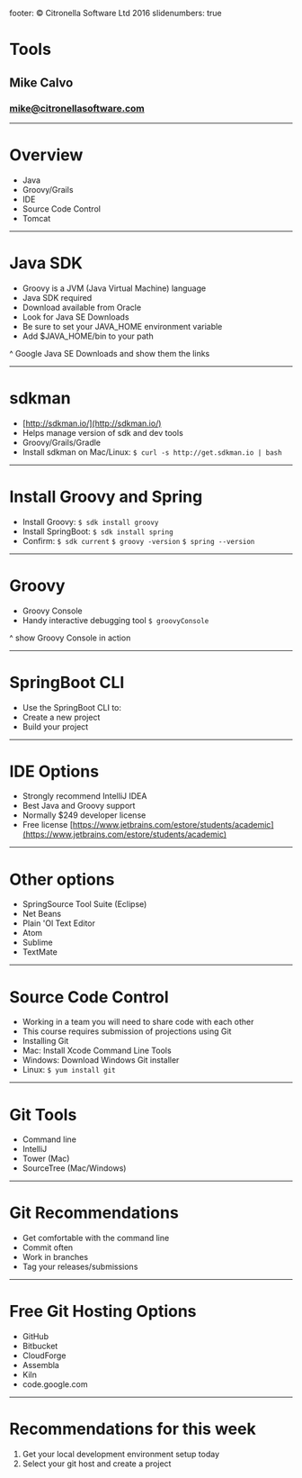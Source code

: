 footer: © Citronella Software Ltd 2016
slidenumbers: true

# Tools
## Mike Calvo
### mike@citronellasoftware.com

---

# Overview
- Java
- Groovy/Grails
- IDE
- Source Code Control
- Tomcat

---

# Java SDK
- Groovy is a JVM (Java Virtual Machine) language
- Java SDK required
- Download available from Oracle
- Look for Java SE Downloads
- Be sure to set your JAVA_HOME environment variable
- Add $JAVA_HOME/bin to your path

^ Google Java SE Downloads and show them the links

---

# sdkman
- [http://sdkman.io/](http://sdkman.io/)
- Helps manage version of sdk and dev tools
- Groovy/Grails/Gradle
- Install sdkman on Mac/Linux:
  `$ curl -s http://get.sdkman.io | bash`

---

# Install Groovy and Spring
- Install Groovy:
  `$ sdk install groovy`
- Install SpringBoot:
`$ sdk install spring`
- Confirm:
  `$ sdk current`
  `$ groovy -version`
  `$ spring --version`

---

# Groovy
- Groovy Console
- Handy interactive debugging tool
`$ groovyConsole`

^ show Groovy Console in action

---

# SpringBoot CLI
- Use the SpringBoot CLI to:
- Create a new project
- Build your project

---

# IDE Options
- Strongly recommend IntelliJ IDEA
- Best Java and Groovy support
- Normally $249 developer license
- Free license
[https://www.jetbrains.com/estore/students/academic](https://www.jetbrains.com/estore/students/academic)

---

# Other options
- SpringSource Tool Suite (Eclipse)
- Net Beans
- Plain 'Ol Text Editor
- Atom
- Sublime
- TextMate

---

# Source Code Control
- Working in a team you will need to share code with each other
- This course requires submission of projections using Git
- Installing Git
- Mac: Install Xcode Command Line Tools
- Windows: Download Windows Git installer
- Linux: `$ yum install git`

---

# Git Tools
- Command line
- IntelliJ
- Tower (Mac)
- SourceTree (Mac/Windows)

---

# Git Recommendations
- Get comfortable with the command line
- Commit often
- Work in branches
- Tag your releases/submissions

---

# Free Git Hosting Options
- GitHub
- Bitbucket
- CloudForge
- Assembla
- Kiln
- code.google.com

---

# Recommendations for this week
1. Get your local development environment setup today
2. Select your git host and create a project

